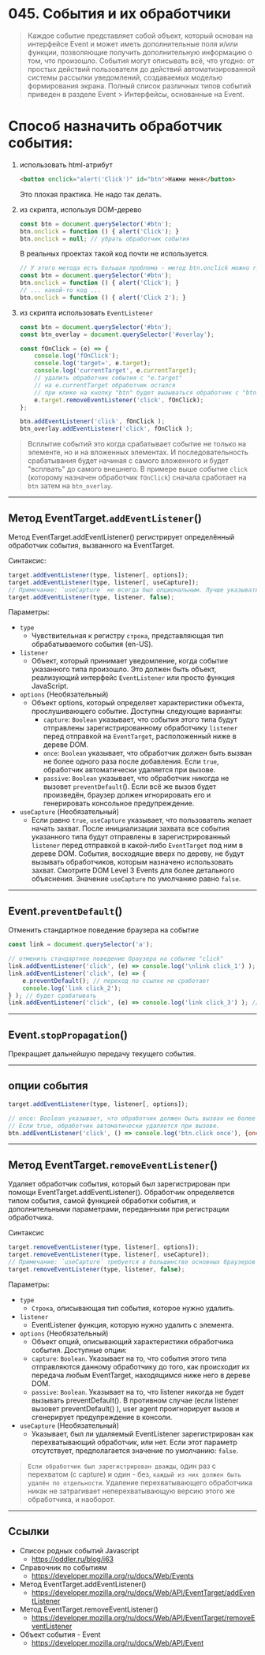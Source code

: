 # 045. События и их обработчики

> Каждое событие представляет собой объект, который основан на интерфейсе Event и может иметь дополнительные поля и/или функции, позволяющие получить дополнительную информацию о том, что произошло. События могут описывать всё, что угодно: от простых действий пользователя до действий автоматизированной системы рассылки уведомлений, создаваемых моделью формирования экрана. Полный список различных типов событий приведен в разделе Event > Интерфейсы, основанные на Event.

# Способ назначить обработчик события:
1. использовать html-атрибут
	```html
	<button onclick="alert('Click')" id="btn">Нажми меня</button>
	```
	Это плохая практика. Не надо так делать.

2. из скрипта, используя DOM-дерево
	```javascript
	const btn = document.querySelector('#btn');
	btn.onclick = function () { alert('Click'); }
	btn.onclick = null; // убрать обработчик события
	```
	В реальных проектах такой код почти не используется.
	```javascript
	// У этого метода есть большая проблема - метод btn.onclick можно где-то переопределить и будет работать только последний обработчик:
	const btn = document.querySelector('#btn');
	btn.onclick = function () { alert('Click'); }
	// ... какой-то код ...
	btn.onclick = function () { alert('Click 2'); }
	```

3. из скрипта использовать `EventListener`
	```javascript
	const btn = document.querySelector('#btn');
	const btn_overlay = document.querySelector('#overlay');

	const fOnClick = (e) => {
		console.log('fOnClick');
		console.log('target=', e.target);
		console.log('currentTarget', e.currentTarget);
		// удалить обработчик события с "e.target"
		// на e.currentTarget обработчик остался
		// при клике на кнопку "btn" будет вызываться обработчик с "btn_overlay" до тех пор, пока не кликнем на элемент "btn_overlay"
		e.target.removeEventListener('click', fOnClick);
	};

	btn.addEventListener('click', fOnClick );
	btn_overlay.addEventListener('click', fOnClick );
	```
> Всплытие событий это когда срабатывает событие не только на элементе, но и на вложенных элементах. И последовательность срабатывания будет начиная с самого вложенного и будет "всплвать" до самого внешнего. В примере выше событие `click` (которому назначен обработчик `fOnClick`) сначала сработает на `btn` затем на `btn_overlay`.

---

## Метод EventTarget.`addEventListener`()

Метод EventTarget.addEventListener() регистрирует определённый обработчик события, вызванного на EventTarget.

Синтаксис:
```javascript
target.addEventListener(type, listener[, options]);
target.addEventListener(type, listener[, useCapture]);
// Примечание: `useCapture` не всегда был опциональным. Лучше указывать данный параметр для повышения совместимости:
target.addEventListener(type, listener, false);
```

Параметры:
- `type`
	- Чувствительная к регистру `строка`, представляющая тип обрабатываемого события (en-US).
- `listener`
	- Объект, который принимает уведомление, когда событие указанного типа произошло. Это должен быть объект, реализующий интерфейс `EventListener` или просто функция JavaScript.
- `options` (Необязательный)
	- Объект options, который определяет характеристики объекта, прослушивающего событие. Доступны следующие варианты:
		- `capture`: `Boolean` указывает, что события этого типа будут отправлены зарегистрированному обработчику `listener` перед отправкой на `EventTarget`, расположенный ниже в дереве DOM.
		- `once`: `Boolean` указывает, что обработчик должен быть вызван не более одного раза после добавления. Если `true`, обработчик автоматически удаляется при вызове.
		- `passive`: `Boolean` указывает, что обработчик никогда не вызовет `preventDefault`(). Если всё же вызов будет произведён, браузер должен игнорировать его и генерировать консольное предупреждение.
- `useCapture` (Необязательный)
  - Если равно `true`, `useCapture` указывает, что пользователь желает начать захват. После инициализации захвата все события указанного типа будут отправлены в зарегистрированный `listener` перед отправкой в какой-либо `EventTarget` под ним в дереве DOM. События, восходящие вверх по дереву, не будут вызывать обработчиков, которым назначено использовать захват. Смотрите DOM Level 3 Events для более детального объяснения. Значение `useCapture` по умолчанию равно `false`.

---

## Event.`preventDefault`()

Отменить стандартное поведение браузера на событие

```javascript
const link = document.querySelector('a');

// отменить стандартное поведение браузера на событие "click"
link.addEventListener('click', (e) => console.log('\nlink click_1') ); // будет срабатывать
link.addEventListener('click', (e) => {
	e.preventDefault(); // переход по ссылке не сработает
	console.log('link click_2');
} ); // будет срабатывать
link.addEventListener('click', (e) => console.log('link click_3') ); // будет срабатывать
```

---

## Event.`stopPropagation`()

Прекращает дальнейшую передачу текущего события.

---

## опции события

```javascript
target.addEventListener(type, listener[, options]);

// once: Boolean указывает, что обработчик должен быть вызван не более одного раза после добавления. 
// Если true, обработчик автоматически удаляется при вызове.
btn.addEventListener('click', () => console.log('btn.click once'), {once: true} );
```

---

## Метод EventTarget.`removeEventListener`()

Удаляет обработчик события, который был зарегистрирован при помощи EventTarget.addEventListener(). Обработчик определяется типом события, самой функцией обработки события, и дополнительными параметрами, переданными при регистрации обработчика.

Синтаксис
```javascript
target.removeEventListener(type, listener[, options]);
target.removeEventListener(type, listener[, useCapture]);
// Примечание: `useCapture` требуется в большинстве основных браузеров старых версий. Если вы хотите поддерживать большую совместимость, вы всегда должны использовать параметр useCapture:
target.removeEventListener(type, listener, false);
```

Параметры:

- `type`
    - `Строка`, описывающая тип события, которое нужно удалить.
- `listener`
    - EventListener функция, которую нужно удалить с элемента.
- `options` (Необязательный)
    - Объект опций, описывающий характеристики обработчика события. Доступные опции:
    - `capture`: `Boolean`. Указывает на то, что события этого типа отправляются данному обработчику до того, как происходит их передача любым EventTarget, находящимся ниже него в дереве DOM.
    - `passive`: `Boolean`. Указывает на то, что listener никогда не будет вызывать preventDefault(). В противном случае (если listener вызовет preventDefault() ), user agent проигнорирует вызов и сгенерирует предупреждение в консоли.
- `useCapture` (Необязательный)
	- Указывает, был ли удаляемый EventListener зарегистрирован как перехватывающий обработчик, или нет. Если этот параметр отсутствует, предполагается значение по умолчанию: `false`.

> `Если обработчик был зарегистрирован дважды`, один раз с перехватом (с capture) и один - без, `каждый из них должен быть удалён по отдельности`. Удаление перехватывающего обработчика никак не затрагивает неперехватывающую версию этого же обработчика, и наоборот.

---

## Ссылки

- Список родных событий Javascript
	- https://oddler.ru/blog/i63
- Справочник по событиям
	- https://developer.mozilla.org/ru/docs/Web/Events
- Метод EventTarget.addEventListener()
	- https://developer.mozilla.org/ru/docs/Web/API/EventTarget/addEventListener
- Метод EventTarget.removeEventListener()
	- https://developer.mozilla.org/ru/docs/Web/API/EventTarget/removeEventListener
- Объект события - Event
	- https://developer.mozilla.org/ru/docs/Web/API/Event
